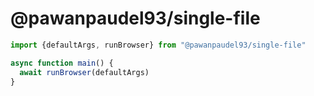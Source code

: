 # @pawanpaudel93/single-file

```ts
import {defaultArgs, runBrowser} from "@pawanpaudel93/single-file"

async function main() {
  await runBrowser(defaultArgs)
}
```
